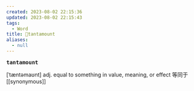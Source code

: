 ```yaml
---
created: 2023-08-02 22:15:36
updated: 2023-08-02 22:15:43
tags:
  - Word
title: 📖tantamount
aliases:
  - null
---
```


<pre><strong>tantamount</strong></pre>
[ˈtæntəmaʊnt]
adj. equal to something in value, meaning, or effect 等同于
[[synonymous]]
